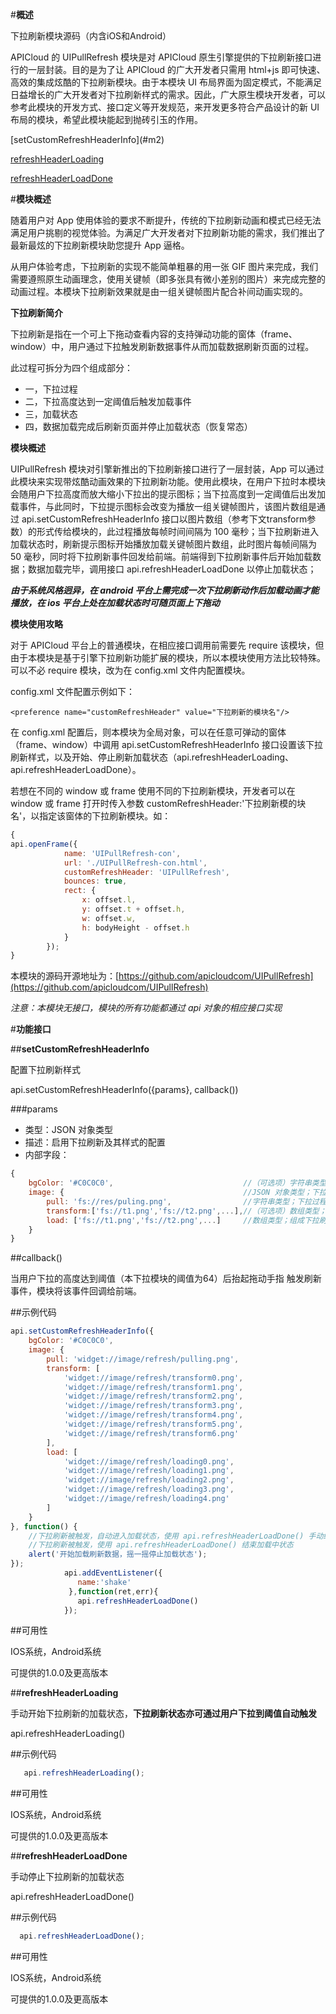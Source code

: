 #**概述**

下拉刷新模块源码（内含iOS和Android）

APICloud 的 UIPullRefresh 模块是对 APICloud 原生引擎提供的下拉刷新接口进行的一层封装。目的是为了让 APICloud 的广大开发者只需用 html+js 即可快速、高效的集成炫酷的下拉刷新模块。由于本模块 UI 布局界面为固定模式，不能满足日益增长的广大开发者对下拉刷新样式的需求。因此，广大原生模块开发者，可以参考此模块的开发方式、接口定义等开发规范，来开发更多符合产品设计的新 UI 布局的模块，希望此模块能起到抛砖引玉的作用。

<div class="outline">
[setCustomRefreshHeaderInfo](#m2)

[refreshHeaderLoading](#m3)

[refreshHeaderLoadDone](#m4)

</div>

<div id="m1"></div>

#**模块概述**

随着用户对 App 使用体验的要求不断提升，传统的下拉刷新动画和模式已经无法满足用户挑剔的视觉体验。为满足广大开发者对下拉刷新功能的需求，我们推出了最新最炫的下拉刷新模块助您提升 App 逼格。

从用户体验考虑，下拉刷新的实现不能简单粗暴的用一张 GIF 图片来完成，我们需要遵照原生动画理念，使用关键帧（即多张具有微小差别的图片）来完成完整的动画过程。本模块下拉刷新效果就是由一组关键帧图片配合补间动画实现的。

**下拉刷新简介**

下拉刷新是指在一个可上下拖动查看内容的支持弹动功能的窗体（frame、window）中，用户通过下拉触发刷新数据事件从而加载数据刷新页面的过程。

此过程可拆分为四个组成部分：

- 一，下拉过程
- 二，下拉高度达到一定阈值后触发加载事件
- 三，加载状态
- 四，数据加载完成后刷新页面并停止加载状态（恢复常态）

**模块概述**

UIPullRefresh 模块对引擎新推出的下拉刷新接口进行了一层封装，App 可以通过此模块来实现带炫酷动画效果的下拉刷新功能。使用此模块，在用户下拉时本模块会随用户下拉高度而放大缩小下拉出的提示图标；当下拉高度到一定阈值后出发加载事件，与此同时，下拉提示图标会改变为播放一组关键帧图片，该图片数组是通过 api.setCustomRefreshHeaderInfo 接口以图片数组（参考下文transform参数）的形式传给模块的，此过程播放每帧时间间隔为 100 毫秒；当下拉刷新进入加载状态时，刷新提示图标开始播放加载关键帧图片数组，此时图片每帧间隔为 50 毫秒，同时将下拉刷新事件回发给前端。前端得到下拉刷新事件后开始加载数据；数据加载完毕，调用接口 api.refreshHeaderLoadDone 以停止加载状态；

***由于系统风格迥异，在 android 平台上需完成一次下拉刷新动作后加载动画才能播放，在 ios 平台上处在加载状态时可随页面上下拖动***

**模块使用攻略**

对于 APICloud 平台上的普通模块，在相应接口调用前需要先 require 该模块，但由于本模块是基于引擎下拉刷新功能扩展的模块，所以本模块使用方法比较特殊。可以不必 require 模块，改为在 config.xml 文件内配置模块。

config.xml 文件配置示例如下：

	<preference name="customRefreshHeader" value="下拉刷新的模块名"/>

在 config.xml 配置后，则本模块为全局对象，可以在任意可弹动的窗体（frame、window）中调用 api.setCustomRefreshHeaderInfo 接口设置该下拉刷新样式，以及开始、停止刷新加载状态（api.refreshHeaderLoading、api.refreshHeaderLoadDone）。

若想在不同的 window 或 frame 使用不同的下拉刷新模块，开发者可以在 window 或 frame 打开时传入参数 customRefreshHeader:'下拉刷新模的块名'，以指定该窗体的下拉刷新模块。如：

```js
{
api.openFrame({
            name: 'UIPullRefresh-con',
            url: './UIPullRefresh-con.html',
            customRefreshHeader: 'UIPullRefresh',
            bounces: true,
            rect: {
                x: offset.l,
                y: offset.t + offset.h,
                w: offset.w,
                h: bodyHeight - offset.h
            }
        });
}
```

本模块的源码开源地址为：[https://github.com/apicloudcom/UIPullRefresh](https://github.com/apicloudcom/UIPullRefresh)

*注意：本模块无接口，模块的所有功能都通过 api 对象的相应接口实现*

#**功能接口**

<div id="m2"></div>

##**setCustomRefreshHeaderInfo**

配置下拉刷新样式

api.setCustomRefreshHeaderInfo({params}, callback())

###params

- 类型：JSON 对象类型
- 描述：启用下拉刷新及其样式的配置
- 内部字段：

```js
{
	bgColor: '#C0C0C0',                             //（可选项）字符串类型；下拉刷新的背景设置，支持rgb、rgba、#，该背景大小同当前 window 或 frame 的宽高；默认：#C0C0C0
	image: {                                        //JSON 对象类型；下拉刷新相关图片设置
		pull: 'fs://res/puling.png',                //字符串类型；下拉过程中的图片，随下拉高度同步伸缩，图片规格为正方形，如：50*50、100*100
		transform:['fs://t1.png','fs://t2.png',...],//（可选项）数组类型；当下拉距离达到阈值时将下拉提示图片变为加载中的一组图片，此转变过程中会有一个转变动画，本参数即为组成此转换动画关键帧图片组成的数组，图片规格是正方形，建议开发者传大小合适的图片以适配高分辨率手机屏幕，若不传本参数则直接由 pull 变为 load
		load: ['fs://t1.png','fs://t2.png',...]     //数组类型；组成下拉刷新加载状态动画的关键帧图片数组，图片为正方形的，如：50*50、100*100，建议开发者传大小合适的图片以适配高分辨率手机屏幕
	}
}
```
##callback()

当用户下拉的高度达到阈值（本下拉模块的阈值为64）后抬起拖动手指 触发刷新事件，模块将该事件回调给前端。

##示例代码

```js
api.setCustomRefreshHeaderInfo({
    bgColor: '#C0C0C0',
    image: {
        pull: 'widget://image/refresh/pulling.png', 
        transform: [
            'widget://image/refresh/transform0.png', 
            'widget://image/refresh/transform1.png',
            'widget://image/refresh/transform2.png',
            'widget://image/refresh/transform3.png',
            'widget://image/refresh/transform4.png',
            'widget://image/refresh/transform5.png',
            'widget://image/refresh/transform6.png'
        ],
        load: [ 
            'widget://image/refresh/loading0.png', 
            'widget://image/refresh/loading1.png',
            'widget://image/refresh/loading2.png', 
            'widget://image/refresh/loading3.png',
            'widget://image/refresh/loading4.png'
        ]
    }
}, function() {
    //下拉刷新被触发，自动进入加载状态，使用 api.refreshHeaderLoadDone() 手动结束加载中状态
    //下拉刷新被触发，使用 api.refreshHeaderLoadDone() 结束加载中状态  
    alert('开始加载刷新数据，摇一摇停止加载状态');
});
            api.addEventListener({
               name:'shake'
             },function(ret,err){
               api.refreshHeaderLoadDone()
            });
```

##可用性

IOS系统，Android系统

可提供的1.0.0及更高版本

<div id="m3"></div>

##**refreshHeaderLoading**

手动开始下拉刷新的加载状态，**下拉刷新状态亦可通过用户下拉到阈值自动触发**

api.refreshHeaderLoading()


##示例代码

```js
   api.refreshHeaderLoading();
```

##可用性

IOS系统，Android系统

可提供的1.0.0及更高版本

<div id="m4"></div>

##**refreshHeaderLoadDone**

手动停止下拉刷新的加载状态

api.refreshHeaderLoadDone()


##示例代码

```js
  api.refreshHeaderLoadDone();
```

##可用性

IOS系统，Android系统

可提供的1.0.0及更高版本
